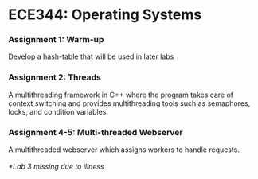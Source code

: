 # ECE344: Operating Systems
### Assignment 1: Warm-up
Develop a hash-table that will be used in later labs
### Assignment 2: Threads
A multithreading framework in C++ where the program takes care of context switching and provides multithreading tools such as semaphores, locks, and condition variables.
### Assignment 4-5: Multi-threaded Webserver
A multithreaded webserver which assigns workers to handle requests.
<br>
<br>
_\*Lab 3 missing due to illness_
